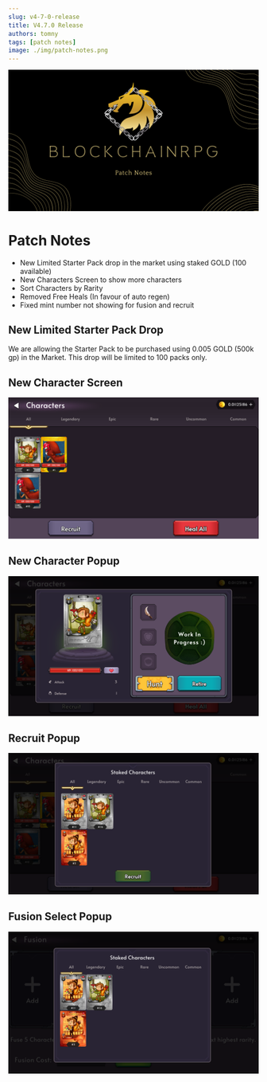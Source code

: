 ```yaml
---
slug: v4-7-0-release
title: V4.7.0 Release
authors: tomny
tags: [patch notes]
image: ./img/patch-notes.png
---
```


![Banner](./img/patch-notes.png)

# Patch Notes

- New Limited Starter Pack drop in the market using staked GOLD (100 available)
- New Characters Screen to show more characters
- Sort Characters by Rarity
- Removed Free Heals (In favour of auto regen)
- Fixed mint number not showing for fusion and recruit

## New Limited Starter Pack Drop

We are allowing the Starter Pack to be purchased using 0.005 GOLD (500k gp) in the Market. This drop will be limited to 100 packs only.

## New Character Screen

![characters_screen](img/v4-7-0/characters_screen.png)

## New Character Popup

![Character Popup](img/v4-7-0/character_popup.png)

## Recruit Popup

![Recruit Popup](img/v4-7-0/recruit_popup.png)

## Fusion Select Popup

![Fusion Select Popup](img/v4-7-0/fusion_select_popup.png)
